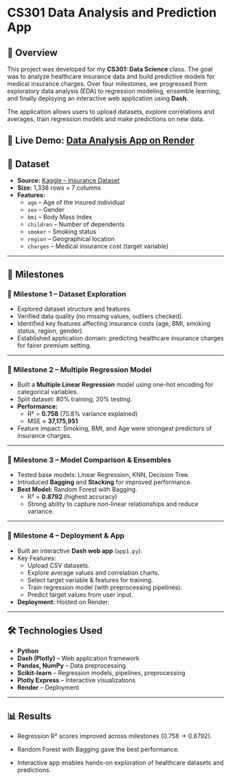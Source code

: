 # CS301 Data Analysis and Prediction App

## 📌 Overview

This project was developed for my **CS301: Data Science** class. The goal was to analyze healthcare insurance data and build predictive models for medical insurance charges. Over four milestones, we progressed from exploratory data analysis (EDA) to regression modeling, ensemble learning, and finally deploying an interactive web application using **Dash**.

The application allows users to upload datasets, explore correlations and averages, train regression models and make predictions on new data.

## 🔗 **Live Demo:** [Data Analysis App on Render](https://dash-app2.onrender.com/)

## 📂 Dataset

- **Source:** [Kaggle – Insurance Dataset](https://www.kaggle.com/datasets/mirichoi0218/insurance/data)
- **Size:** 1,338 rows × 7 columns
- **Features:**
  - `age` – Age of the insured individual
  - `sex` – Gender
  - `bmi` – Body Mass Index
  - `children` – Number of dependents
  - `smoker` – Smoking status
  - `region` – Geographical location
  - `charges` – Medical insurance cost (target variable)

---

## 🚀 Milestones

### 🔹 Milestone 1 – Dataset Exploration

- Explored dataset structure and features.
- Verified data quality (no missing values, outliers checked).
- Identified key features affecting insurance costs (age, BMI, smoking status, region, gender).
- Established application domain: predicting healthcare insurance charges for fairer premium setting.

---

### 🔹 Milestone 2 – Multiple Regression Model

- Built a **Multiple Linear Regression** model using one-hot encoding for categorical variables.
- Split dataset: 80% training, 20% testing.
- **Performance:**
  - R² = **0.758** (75.8% variance explained)
  - MSE ≈ **37,175,951**
- Feature impact: Smoking, BMI, and Age were strongest predictors of insurance charges.

---

### 🔹 Milestone 3 – Model Comparison & Ensembles

- Tested base models: Linear Regression, KNN, Decision Tree.
- Introduced **Bagging** and **Stacking** for improved performance.
- **Best Model:** Random Forest with Bagging.
  - R² = **0.8792** (highest accuracy)
  - Strong ability to capture non-linear relationships and reduce variance.

---

### 🔹 Milestone 4 – Deployment & App

- Built an interactive **Dash web app** (`app1.py`).
- Key Features:
  - Upload CSV datasets.
  - Explore average values and correlation charts.
  - Select target variable & features for training.
  - Train regression model (with preprocessing pipelines).
  - Predict target values from user input.
- **Deployment:** Hosted on Render.

---

## 🛠️ Technologies Used

- **Python**
- **Dash (Plotly)** – Web application framework
- **Pandas, NumPy** – Data preprocessing
- **Scikit-learn** – Regression models, pipelines, preprocessing
- **Plotly Express** – Interactive visualizations
- **Render** – Deployment

---

## 📊 Results

- Regression R² scores improved across milestones (0.758 → 0.8792).

- Random Forest with Bagging gave the best performance.

- Interactive app enables hands-on exploration of healthcare datasets and predictions.
